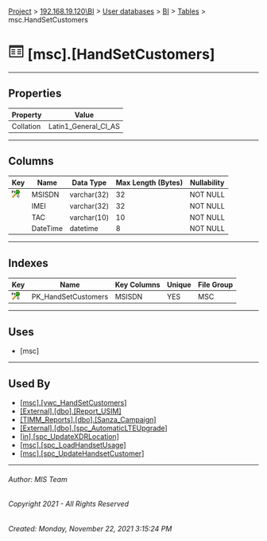 #### 

[Project](../../../../index.md) > [192.168.19.120\\BI](../../../index.md) > [User databases](../../index.md) > [BI](../index.md) > [Tables](Tables.md) > msc.HandSetCustomers

# ![Tables](../../../../Images/Table32.png) [msc].[HandSetCustomers]

---

## <a name="#properties"></a>Properties

| Property | Value |
|---|---|
| Collation | Latin1_General_CI_AS |


---

## <a name="#columns"></a>Columns

| Key | Name | Data Type | Max Length (Bytes) | Nullability |
|---|---|---|---|---|
| [![Cluster Primary Key PK_HandSetCustomers: MSISDN](../../../../Images/pkcluster.png)](#indexes) | MSISDN | varchar(32) | 32 | NOT NULL |
|  | IMEI | varchar(32) | 32 | NOT NULL |
|  | TAC | varchar(10) | 10 | NOT NULL |
|  | DateTime | datetime | 8 | NOT NULL |


---

## <a name="#indexes"></a>Indexes

| Key | Name | Key Columns | Unique | File Group |
|---|---|---|---|---|
| [![Cluster Primary Key PK_HandSetCustomers: MSISDN](../../../../Images/pkcluster.png)](#indexes) | PK_HandSetCustomers | MSISDN | YES | MSC |


---

## <a name="#uses"></a>Uses

* [msc]


---

## <a name="#usedby"></a>Used By

* [[msc].[vwc_HandSetCustomers]](../Views/vwc_HandSetCustomers.md)
* [[External].[dbo].[Report_USIM]](../../External/Programmability/Stored_Procedures/Report_USIM.md)
* [[TIMM_Reports].[dbo].[Sanza_Campaign]](../../TIMM_Reports/Programmability/Stored_Procedures/Sanza_Campaign.md)
* [[External].[dbo].[spc_AutomaticLTEUpgrade]](../../External/Programmability/Stored_Procedures/spc_AutomaticLTEUpgrade.md)
* [[in].[spc_UpdateXDRLocation]](../Programmability/Stored_Procedures/spc_UpdateXDRLocation.md)
* [[msc].[spc_LoadHandsetUsage]](../Programmability/Stored_Procedures/spc_LoadHandsetUsage.md)
* [[msc].[spc_UpdateHandsetCustomer]](../Programmability/Stored_Procedures/spc_UpdateHandsetCustomer.md)


---

###### Author:  MIS Team

###### Copyright 2021 - All Rights Reserved

###### Created: Monday, November 22, 2021 3:15:24 PM

